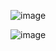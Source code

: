 ![image](https://github.com/user-attachments/assets/353f3245-f47b-44cf-a263-bc6bdab607f0)

![image](https://github.com/user-attachments/assets/47f55cd5-dc24-4669-b8ee-f50f304c452d)
